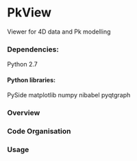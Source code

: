 PkView
======

Viewer for 4D data and Pk modelling


### Dependencies:
Python 2.7

#### Python libraries:
PySide
matplotlib
numpy 
nibabel
pyqtgraph


### Overview

### Code Organisation

### Usage






